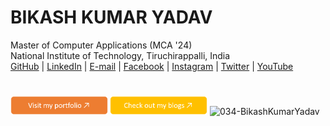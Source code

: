# BIKASH KUMAR YADAV 
 Master of Computer Applications (MCA '24)                                                   
 National Institute of Technology, Tiruchirappalli, India  
  [GitHub](https://github.com/034-BikashKumarYadav) | [LinkedIn](https://www.linkedin.com/in/bikash-kumar-yadav-461237223/)  | [E-mail](mailto:yaduvanshibikash1998@gmail.com) |  [Facebook]() | [Instagram]() | [Twitter]() | [YouTube]() 

# 
<div style="display: inline-block;">
  <a href="https://034-bikashkumaryadav.github.io/Personal-Portfolio-Portal/" style="text-decoration: none;">
    <img height="30px" src="./portfolio-button.png" alt="Portfolio Button" />
  </a>
  <a href="" style="text-decoration: none;">
    <img height="30px" src="./blog-button.png" alt="Blog Button" /> 
  </a>
 
  <a >
    <img  height="27px" src="https://komarev.com/ghpvc/?username=034-BikashKumarYadav&label=Profile%20views&color=0e75b6&style=flat" alt="034-BikashKumarYadav" />
  </a>
</div>

# 







